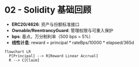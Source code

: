 # 02 - Solidity 基础回顾

- **ERC20/4626**: 资产与份额标准接口
- **Ownable/ReentrancyGuard**: 管理权限与可重入保护
- **bps**: 基点，万分制利率（500 bps = 5%）
- **线性计息**: reward = principal * rateBps/10000 * elapsed/365d

```mermaid
flowchart LR
  P[Principal] --> R[Reward Linear Accrual]
  R --> C[Claim]
```
